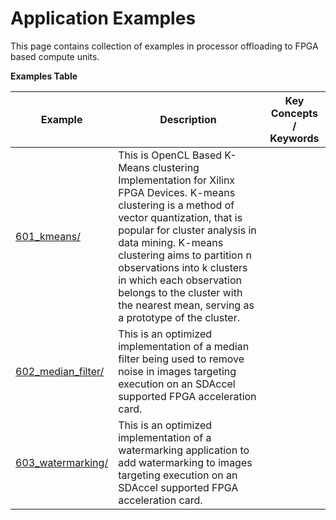 Application Examples
==================================
This page contains collection of examples in processor offloading to FPGA based compute units.

 __Examples Table__ 

Example        | Description           | Key Concepts / Keywords 
---------------|-----------------------|-------------------------
[601_kmeans/][]|This is OpenCL Based K-Means clustering Implementation for Xilinx FPGA Devices. K-means clustering is a method of vector quantization, that is popular for cluster analysis in data mining. K-means clustering aims to partition n observations into k clusters in which each observation belongs to the cluster with the nearest mean, serving as a prototype of the cluster.|
[602_median_filter/][]|This is an optimized implementation of a median filter being used to remove noise in images targeting execution on an SDAccel supported FPGA acceleration card.|
[603_watermarking/][]|This is an optimized implementation of a watermarking application to add watermarking to images targeting execution on an SDAccel supported FPGA acceleration card.|

[.]:.
[601_kmeans/]:601_kmeans/
[602_median_filter/]:602_median_filter/
[603_watermarking/]:603_watermarking/
